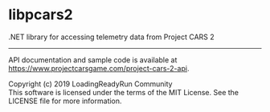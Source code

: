 # libpcars2

.NET library for accessing telemetry data from Project CARS 2

---
API documentation and sample code is available at https://www.projectcarsgame.com/project-cars-2-api.

Copyright (c) 2019 LoadingReadyRun Community  
This software is licensed under the terms of the MIT License. See the LICENSE file for more information.
